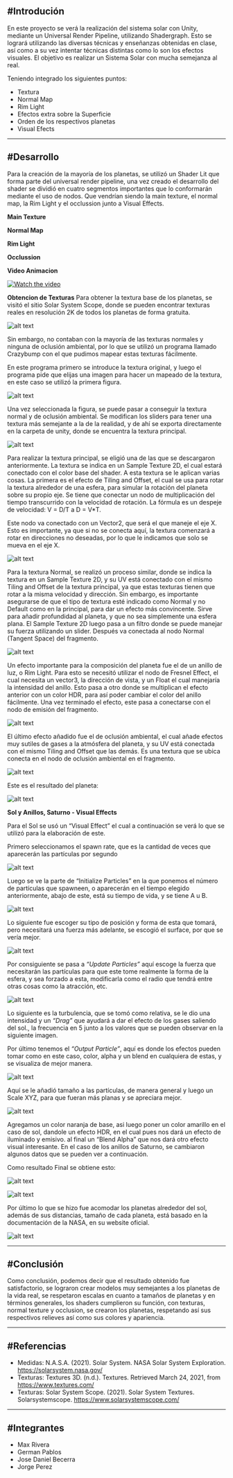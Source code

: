 #Introdución
------------
En este proyecto se verá la realización del sistema solar con Unity, mediante un Universal Render Pipeline, utilizando Shadergraph. Esto se logrará utilizando las diversas técnicas y enseñanzas obtenidas en clase, así como a su vez intentar técnicas distintas como lo son los efectos visuales. El objetivo es realizar un Sistema Solar con mucha semejanza al real.

Teniendo integrado los siguientes puntos:
- Textura
- Normal Map
- Rim Light
- Efectos extra sobre la Superficie
- Orden de los respectivos planetas
- Visual Efects

-------------
#Desarrollo
-------------
Para la creación de la mayoría de los planetas, se utilizó un Shader Lit que forma parte del universal render pipeline, una vez creado el desarrollo del shader se dividió en cuatro segmentos importantes que lo conformarán mediante el uso de nodos. Que vendrían siendo la main texture, el normal map, la Rim Light y el occlussion junto a Visual Effects.

**Main Texture**

**Normal Map**

**Rim Light**

**Occlussion**

**Video Animacion**

[![Watch the video](https://i.ytimg.com/an_webp/YaY5JiCBLmk/mqdefault_6s.webp?du=3000&sqp=CPyv74IG&rs=AOn4CLBw3hVuIiAeDHuuygoQ3d89NQ3-nQ)](https://youtu.be/YaY5JiCBLmk)

**Obtencion de Texturas**
Para obtener la textura base de los planetas, se visitó el sitio Solar System Scope, donde se pueden encontrar texturas reales en resolución 2K de todos los planetas de forma gratuita.

![alt text](https://github.com/Lelmats/Sistema-Solar/blob/main/Images/Foto%201.png)

Sin embargo, no contaban con la mayoría de las texturas normales y ninguna de oclusión ambiental, por lo que se utilizó un programa llamado Crazybump con el que pudimos mapear estas texturas fácilmente. 

En este programa primero se introduce la textura original, y luego el programa pide que elijas una imagen para hacer un mapeado de la textura, en este caso se utilizó la primera figura.

![alt text](https://github.com/Lelmats/Sistema-Solar/blob/main/Images/Foto%202.png)

Una vez seleccionada la figura, se puede pasar a conseguir la textura normal y de oclusión ambiental. Se modifican los sliders para tener una textura más semejante a la de la realidad, y de ahí se exporta directamente en la carpeta de unity, donde se encuentra la textura principal.

![alt text](https://github.com/Lelmats/Sistema-Solar/blob/main/Images/Foto%203.png)

Para realizar la textura principal, se eligió una de las que se descargaron anteriormente. La textura se indica en un Sample Texture 2D, el cual estará conectado con el color base del shader. A esta textura se le aplican varias cosas. La primera es el efecto de Tiling and Offset, el cual se usa para rotar la textura alrededor de una esfera, para simular la rotación del planeta sobre su propio eje. Se tiene que conectar un nodo de multiplicación del tiempo transcurrido con la velocidad de rotación. La fórmula es un despeje de velocidad: V = D/T  a D = V*T.

Este nodo va conectado con un Vector2, que será el que maneje el eje X. Esto es importante, ya que si no se conecta aquí, la textura comenzará a rotar en direcciones no deseadas, por lo que le indicamos que solo se mueva en el eje X.

![alt text](https://github.com/Lelmats/Sistema-Solar/blob/main/Images/Foto%204.png)

Para la textura Normal, se realizó un proceso similar, donde se indica la textura en un Sample Texture 2D, y su UV está conectado con el mismo Tiling and Offset de la textura principal, ya que estas texturas tienen que rotar a la misma velocidad y dirección. Sin embargo, es importante asegurarse de que el tipo de textura esté indicado como Normal y no Default como en la principal, para dar un efecto más convincente. Sirve para añadir profundidad al planeta, y que no sea simplemente una esfera plana. El Sample Texture 2D luego pasa a un filtro donde se puede manejar su fuerza utilizando un slider. Después va conectada al nodo Normal (Tangent Space) del fragmento.

![alt text](https://github.com/Lelmats/Sistema-Solar/blob/main/Images/Foto%205.png)

Un efecto importante para la composición del planeta fue el de un anillo de luz, o Rim Light. Para esto se necesitó utilizar el nodo de Fresnel Effect, el cual necesita un vector3, la dirección de vista, y un Float el cual manejaría la intensidad del anillo. Esto pasa a otro donde se multiplican el efecto anterior con un color HDR, para así poder cambiar el color del anillo fácilmente.  Una vez terminado el efecto, este pasa a conectarse con el nodo de emisión del fragmento.

![alt text](https://github.com/Lelmats/Sistema-Solar/blob/main/Images/Foto%206.png)

El último efecto añadido fue el de oclusión ambiental, el cual añade efectos muy sutiles de gases a la atmósfera del planeta, y su UV está conectada con el mismo Tiling and Offset que las demás. Es una textura que se ubica conecta en el nodo de oclusión ambiental en el fragmento.

![alt text](https://github.com/Lelmats/Sistema-Solar/blob/main/Images/Foto%208.png)

Este es el resultado del planeta:

![alt text](https://github.com/Lelmats/Sistema-Solar/blob/main/Images/Foto%209.png)

**Sol y Anillos, Saturno - Visual Effects**

Para el Sol se usó un “Visual Effect” el cual a continuación se verá lo que se utilizó para la elaboración de este.



Primero seleccionamos el spawn rate, que es la cantidad de veces que aparecerán las partículas por segundo

![alt text](https://github.com/Lelmats/Sistema-Solar/blob/main/Images/Foto%2010.png)



Luego se ve la parte de “Initialize Particles” en la que ponemos el número de partículas que spawneen, o aparecerán en el tiempo elegido anteriormente, abajo de este, está su tiempo de vida, y se tiene A u B.

![alt text](https://github.com/Lelmats/Sistema-Solar/blob/main/Images/Foto%2012.1.png)

Lo siguiente fue escoger su tipo de posición y forma de esta que tomará, pero necesitará una fuerza más adelante, se escogió el surface, por que se vería mejor.

![alt text](https://github.com/Lelmats/Sistema-Solar/blob/main/Images/Foto%2011.png)

Por consiguiente se pasa a *“Update Particles”* aquí escoge la fuerza que necesitarán las partículas para que este tome realmente la forma de la esfera, y sea forzado a esta, modificarla como el radio que tendrá entre otras cosas como la atracción, etc.

![alt text](https://github.com/Lelmats/Sistema-Solar/blob/main/Images/Foto%2012.png)

Lo siguiente es la turbulencia, que se tomó como relativa, se le dio una intensidad y un *“Drag”* que ayudará a dar el efecto de los gases saliendo del sol., la frecuencia en 5 junto a los valores que se pueden observar en la siguiente imagen.


Por último tenemos el *“Output Particle”*, aquí es donde los efectos pueden tomar como en este caso, color, alpha y un blend en cualquiera de estas, y se visualiza de mejor manera.

![alt text](https://github.com/Lelmats/Sistema-Solar/blob/main/Images/Foto%2013.1.png)

Aquí se le añadió tamaño a las partículas, de manera general y luego un Scale XYZ, para que fueran más planas y se apreciara mejor.


![alt text](https://github.com/Lelmats/Sistema-Solar/blob/main/Images/Foto%2013.2.png)

Agregamos un color naranja de base, asi luego poner un color amarillo en el caso de sol, dandole un efecto HDR, en el cual pues nos dará un efecto de iluminado y emisivo. al final un “Blend Alpha” que nos dará otro efecto visual interesante. En el caso de los anillos de Saturno, se cambiaron algunos datos que se pueden ver a continuación.

Como resultado Final se obtiene esto:

![alt text](https://github.com/Lelmats/Sistema-Solar/blob/main/Images/Foto%2014.png)

![alt text](https://github.com/Lelmats/Sistema-Solar/blob/main/Images/Foto%2015.png)

Por último lo que se hizo fue acomodar los planetas alrededor del sol, además de sus distancias, tamaño de cada planeta, está basado en la documentación de la NASA, en su website oficial.

![alt text](https://github.com/Lelmats/Sistema-Solar/blob/main/Images/Foto%2016.png)

---------------

#Conclusión
--------------
Como conclusión, podemos decir que el resultado obtenido fue satisfactorio, se lograron crear modelos muy semejantes a los planetas de la vida real, se respetaron escalas en cuanto a tamaños de planetas y en términos generales, los shaders cumplieron su función, con texturas, normal texture y occlusion, se crearon los planetas, respetando así sus respectivos relieves así como sus colores y apariencia. 

--------------
#Referencias
-----------
- Medidas: N.A.S.A. (2021). Solar System. NASA Solar System Exploration. https://solarsystem.nasa.gov/
- Texturas: Textures 3D. (n.d.). Textures. Retrieved March 24, 2021, from https://www.textures.com/
- Texturas: Solar System Scope. (2021). Solar System Textures. Solarsystemscope. https://www.solarsystemscope.com/

-----------
#Integrantes
-------------
- Max Rivera
- German Pablos
- Jose Daniel Becerra
- Jorge Perez 
